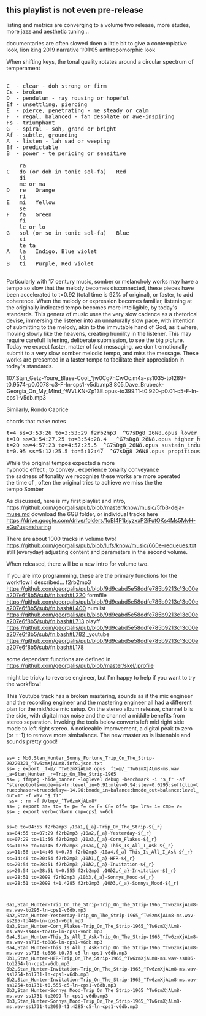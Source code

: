 ## this playlist is not even pre-release
listing and metrics are converging to
a volume two release, more etudes,
more jazz and aesthetic tuning...

documentaries are often slowed doen a little bit to give a contemplative look, lion king 2019 narrative 1:01:05
anthropomorphic look 


When shifting keys, the tonal quality rotates around a circular spectrum of temperament

<pre>
<tt>
C  - clear - doh strong or firm
Cs - broken
D  - pendulum - ray rousing or hopeful
Ef - unsettling, piercing
E  - pierce, penetrating - me steady or calm
F  - regal, balanced - fah desolate or awe-inspiring
Fs - triumphant
G  - spiral - soh, grand or bright
Af - subtle, grounding
A  - listen - lah sad or weeping
Bf - predictable
B  - power - te pericing or sensitive

    ra
C   do (or doh in tonic sol-fa)   Red
    di
    me or ma
D   re   Orange
    ri
E   mi   Yellow
    se
F   fa   Green
    fi
    le or lo
G   sol (or so in tonic sol-fa)   Blue
    si
    te ta
A   la   Indigo, Blue violet
    li
B   ti   Purple, Red violet
</tt>
</pre>


Particularly with 17 century music, somber or melancholy works may have a tempo so slow
that the melody becomes disconnected, these pieces have been accelerated to t=0.92 (total
time is 92% of original), or faster, to add coherence. When the melody or expression becomes
familiar, listening at the originally indicated tempo becomes more intelligible, by today's
standards. This genera of music uses the very slow cadence as a rhetorical devise, immersing
the listener into an unnaturally slow pace, with intention of submitting to the melody, akin
to the immutable hand of God, as it where, moving slowly like the heavens, creating humility
in the listener. This may require carefull listening, deliberate submission, to see the big
picture. Today we expect faster, matter of fact messaging, we don't emotionally submit to a
very slow somber melodic tempo, and miss the message. These works are presented in a faster
tempo to facilitate their appreciation in today's standards.

107,Stan_Getz-Youre_Blase-Cool_^jw0Cg7hCwOc.m4a-ss1035-to1289-t0.9574-p0.0078-c3-F-ln-cps1-v5db.mp3
805,Dave_Brubeck-Georgia_On_My_Mind_^WVLKN-Zp13E.opus-to399.11-t0.920-p0.01-c5-F-ln-cps1-v5db.mp3

Similarly, 
Rondo
Caprice

chords that make notes
<pre>
t=4 ss=3:53:26 to=3:53:29 f2rb2mp3 _^G7sDg8_26N8.opus lower_resonances
t=10 ss=3:54:27.25 to=3:54:28.4  _^G7sDg8_26N8.opus higher_harmonics
t=20 ss=4:57:23 to=4:57:25.5 _^G7sDg8_26N8.opus sustain_induced_bass
t=0.95 ss=5:12:25.5 to=5:12:47 _^G7sDg8_26N8.opus propitious_pattern
</pre>

While the original tempos expected a more    
   hypnotic effect
; to convey . experience tonality conveyance   
   the sadness of tonality we recognize these works are more operated   
   the time of , often the original tries to achieve we miss the the    
   tempo Somber                                                         

  
As discussed, here is my first playlist and intro,
https://github.com/georgalis/pub/blob/master/know/music/5fb3-deja-muse.md
download the 6GB folder, or individual tracks here
https://drive.google.com/drive/folders/1oBl4F1bjyzxxP2iFutOKs4Ms5MvH-xGu?usp=sharing

There are about 1000 tracks in volume two!
https://github.com/georgalis/pub/blob/lufs/know/music/660e-requeues.txt
still (everyday) adjusting content and parameters in the second volume.

When released, there will be a new intro for volume two.

If you are into programming, these are the primary functions for the workflow I described...
</pre>
f2rb2mp3 https://github.com/georgalis/pub/blob/9d9cabd5e58ddfe785b9213c13c00ea207e6f8b5/sub/fn.bash#L220
formfile https://github.com/georgalis/pub/blob/9d9cabd5e58ddfe785b9213c13c00ea207e6f8b5/sub/fn.bash#L400
numlist https://github.com/georgalis/pub/blob/9d9cabd5e58ddfe785b9213c13c00ea207e6f8b5/sub/fn.bash#L713
playff https://github.com/georgalis/pub/blob/9d9cabd5e58ddfe785b9213c13c00ea207e6f8b5/sub/fn.bash#L782
_youtube https://github.com/georgalis/pub/blob/9d9cabd5e58ddfe785b9213c13c00ea207e6f8b5/sub/fn.bash#L178
</pre>

some dependant functions are defined in https://github.com/georgalis/pub/blob/master/skel/.profile

might be tricky to reverse engineer, but I'm happy to help if you want to try the workflow!

This Youtube track has a broken mastering, sounds as if the mic engineer and the recording
engineer and the mastering engineer all had a different plan for the mid/side mic setup.
On the stereo album release, channel b is the side, with digital max noise and the channel a
middle benefits from stereo separation. Invoking the tools below converts left mid right
side mode to left right stereo. A noticeable improvement, a digital peak to zero (or +-1) to
remove more simbalance. The new master as is listenable and sounds pretty good!

<code code=bash>
ss= ; Mo0,Stan_Hunter_Sonny_Fortune_Trip_On_The_Strip-20220321_^Tw6zmXjALm8.info.json.txt
ss= ; export _f=@/_^Tw6zmXjALm8.opus _f1=@/_^Tw6zmXjALm8-ms.wav _a=Stan_Hunter _r=Trip_On_The_Strip-1965
ss= ; ffmpeg -hide_banner -loglevel debug -benchmark -i "$_f" -af "stereotools=mode=ms>lr:level_in=0.91:mlev=0.94:slev=0.0295:softclip=true:phaser=true:delay=-14.96:bmode_in=balance:bmode_out=balance:level_out=1" -f wav "$_f1"
 ss= ; rm -f @/tmp/_^Tw6zmXjALm8*
ss= ; export ss= to= t= p= f= c= F= CF= off= tp= lra= i= cmp= v=
ss= ; export verb=chkwrn cmp=cps1 v=6db

ss=0     to=04:55         f2rb2mp3 $_f1 0a1,${_a}-Trip_On_The_Strip-${_r}
ss=04:55 to=07:29         f2rb2mp3 $_f1 0a2,${_a}-Yesterday-${_r}
ss=07:29 to=11:56         f2rb2mp3 $_f1 0a3,${_a}-Corn_Flakes-${_r}
ss=11:56 to=14:46         f2rb2mp3 $_f1 0a4,${_a}-This_Is_All_I_Ask-${_r}
ss=11:56 to=14:46 t=0.75  f2rb2mp3 $_f1 0a4,${_a}-This_Is_All_I_Ask-${_r}
ss=14:46 to=20:54         f2rb2mp3 $_f1 0b1,${_a}-HFR-${_r}
ss=20:54 to=28:51         f2rb2mp3 $_f1 0b2,${_a}-Invitation-${_r}
ss=20:54 to=28:51 t=0.555 f2rb2mp3 $_f1 0b2,${_a}-Invitation-${_r}
ss=28:51 to=2099          f2rb2mp3 $_f1 0b3,${_a}-Sonnys_Mood-${_r}
ss=28:51 to=2099 t=1.4285 f2rb2mp3 $_f1 0b3,${_a}-Sonnys_Mood-${_r}

0a1,Stan_Hunter-Trip_On_The_Strip-Trip_On_The_Strip-1965_^Tw6zmXjALm8-ms.wav-to295-ln-cps1-v6db.mp3
0a2,Stan_Hunter-Yesterday-Trip_On_The_Strip-1965_^Tw6zmXjALm8-ms.wav-ss295-to449-ln-cps1-v6db.mp3
0a3,Stan_Hunter-Corn_Flakes-Trip_On_The_Strip-1965_^Tw6zmXjALm8-ms.wav-ss449-to716-ln-cps1-v6db.mp3
0a4,Stan_Hunter-This_Is_All_I_Ask-Trip_On_The_Strip-1965_^Tw6zmXjALm8-ms.wav-ss716-to886-ln-cps1-v6db.mp3
0a4,Stan_Hunter-This_Is_All_I_Ask-Trip_On_The_Strip-1965_^Tw6zmXjALm8-ms.wav-ss716-to886-t0.75-c5-ln-cps1-v6db.mp3
0b1,Stan_Hunter-HFR-Trip_On_The_Strip-1965_^Tw6zmXjALm8-ms.wav-ss886-to1254-ln-cps1-v6db.mp3
0b2,Stan_Hunter-Invitation-Trip_On_The_Strip-1965_^Tw6zmXjALm8-ms.wav-ss1254-to1731-ln-cps1-v6db.mp3
0b2,Stan_Hunter-Invitation-Trip_On_The_Strip-1965_^Tw6zmXjALm8-ms.wav-ss1254-to1731-t0.555-c5-ln-cps1-v6db.mp3
0b3,Stan_Hunter-Sonnys_Mood-Trip_On_The_Strip-1965_^Tw6zmXjALm8-ms.wav-ss1731-to2099-ln-cps1-v6db.mp3
0b3,Stan_Hunter-Sonnys_Mood-Trip_On_The_Strip-1965_^Tw6zmXjALm8-ms.wav-ss1731-to2099-t1.4285-c5-ln-cps1-v6db.mp3
</code>


